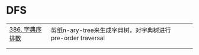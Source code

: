 # DFS

|                                                              |                                                             |      |
| ------------------------------------------------------------ | ----------------------------------------------------------- | ---- |
| [386. 字典序排数](https://leetcode-cn.com/problems/lexicographical-numbers/) | 剪纸n-ary-tree来生成字典树，对字典树进行pre-order traversal |      |
|                                                              |                                                             |      |
|                                                              |                                                             |      |

